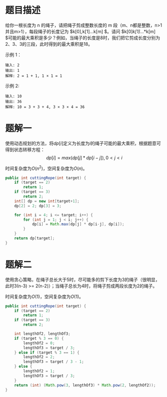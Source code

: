 # 题目描述

给你一根长度为 n 的绳子，请把绳子剪成整数长度的 m 段（m、n都是整数，n>1并且m>1），每段绳子的长度记为 $k[0],k[1]...k[m] $。请问 $k[0]*k[1]*...*k[m] $可能的最大乘积是多少？例如，当绳子的长度是8时，我们把它剪成长度分别为2、3、3的三段，此时得到的最大乘积是18。

示例 1：

```
输入: 2
输出: 1
解释: 2 = 1 + 1, 1 × 1 = 1
```


示例 2:

```
输入: 10
输出: 36
解释: 10 = 3 + 3 + 4, 3 × 3 × 4 = 36
```

# 题解一

使用动态规划的方法，将$dp[i]$定义为长度为$i$的绳子可能的最大乘积，根据题意可得到状态转移方程：
$$
dp[i] = max(dp[j] * dp[i-j]),　0<j<i
$$

时间复杂度为$O(n^2)$，空间复杂度为$O(n)$。

```java
public int cuttingRope(int target) {
    if (target == 2)
        return 1;
    if (target == 3)
        return 2;
    int[] dp = new int[target+1];
    dp[2] = 2; dp[3] = 3;

    for (int i = 4; i <= target; i++) {
        for (int j = 1; j < i; j++) {
            dp[i] = Math.max(dp[j] * dp[i-j], dp[i]);
        }
    }
    return dp[target];
}
```

# 题解二

使用贪心策略，在绳子总长大于5时，尽可能多的剪下长度为3的绳子（很明显，此时3(n-3) >= 2(n-2)）；当绳子总长为4时，将绳子剪成两段长度为2的绳子。

时间复杂度为$O(1)$，空间复杂度为$O(1)$。

```java
public int cuttingRope(int target) {
    if (target == 2)
        return 1;
    if (target == 3)
        return 2;

    int lengthOf2, lengthOf3;
    if (target % 3 == 0) {
        lengthOf2 = 0;
        lengthOf3 = target / 3;
    } else if (target % 3 == 1) {
        lengthOf2 = 2;
        lengthOf3 = target / 3 - 1;
    } else {
        lengthOf2 = 1;
        lengthOf3 = target / 3;
    }
    return (int) (Math.pow(3, lengthOf3) * Math.pow(2, lengthOf2));
}
```